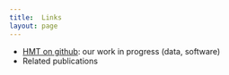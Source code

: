 ```yaml
---
title:  Links
layout: page
---
```




-  [HMT on github](http://homermultitext.github.io/): our work in progress (data, software)
-  Related publications
